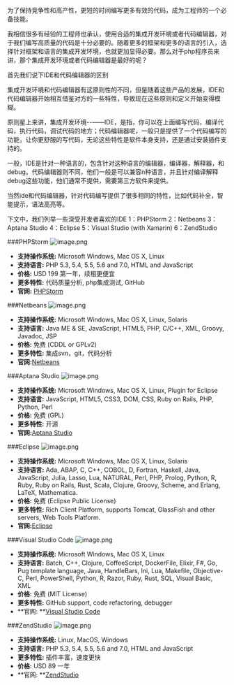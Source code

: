 为了保持竞争性和高产性，更短的时间编写更多有效的代码，成为工程师的一个必备技能。

我相信很多有经验的工程师也承认，使用合适的集成开发环境或者代码编辑器，对于我们编写高质量的代码是十分必要的。随着更多的框架和更多的语言的引入，选择针对框架和语言的集成开发环境，也就更加显得必要。那么对于php程序员来讲，那个集成开发环境或者代码编辑器是最好的呢？


首先我们说下IDE和代码编辑器的区别


集成开发环境和代码编辑器有这原则性的不同，但是随着这些产品的发展，IDE和代码编辑器开始相互借鉴对方的一些特性，导致现在这些原则和定义开始变得模糊。

原则星上来讲，集成开发环境--——IDE，是指，你可以在上面编写代码，编译代码，执行代码，调试代码的地方；代码编辑器呢，一般只是提供了一个代码编写的功能，让你更舒服的写代码，无论这些特性是软件本身支持，还是通过安装插件支持的。

一般，IDE是针对一种语言的，包含针对这种语言的编辑器，编译器，解释器，和debug。代码编辑器则不同，他们一般是可以兼容n种语言，并且针对编译解释debug这些功能，他们通常不提供，需要第三方软件来提供。

当然ide和代码编辑器，针对代码编写提供了很多相同的特性，比如代码补全，智能提示，语法高亮等。



下文中，我们列举一些深受开发者喜欢的IDE
1：PHPStorm
2：Netbeans
3：Aptana Studio
4：Eclipse
5：Visual Studio (with Xamarin)
6：ZendStudio

###PHPStorm
![image.png](https://upload-images.jianshu.io/upload_images/1261094-57783f282b580135.png?imageMogr2/auto-orient/strip%7CimageView2/2/w/1240)

*   **支持操作系统:** Microsoft Windows, Mac OS X, Linux
*   **支持语言:** PHP 5.3, 5.4, 5.5, 5.6 and 7.0, HTML and JavaScript
*   **价格:** USD 199 第一年，续租更便宜
*   **更多特性:** 代码质量分析, php集成测试, GitHub
*   **官网:** [PHPStorm](http://www.jetbrains.com/phpstorm/)

###Netbeans
![image.png](https://upload-images.jianshu.io/upload_images/1261094-4bd162accb78039c.png?imageMogr2/auto-orient/strip%7CimageView2/2/w/1240)
*   **支持操作系统:** Microsoft Windows, Mac OS X, Linux, Solaris
*   **支持语言:** Java ME & SE, JavaScript, HTML5, PHP, C/C++, XML, Groovy, Javadoc, JSP
*   **价格:** 免费 (CDDL or GPLv2)
*   **更多特性:** 集成svn，git，代码分析
*   **官网:**[Netbeans](http://netbeans.org/)

###Aptana Studio
![image.png](https://upload-images.jianshu.io/upload_images/1261094-5d193f8f19aebe1e.png?imageMogr2/auto-orient/strip%7CimageView2/2/w/1240)
*   **支持操作系统:** Microsoft Windows, Mac OS X, Linux, Plugin for Eclipse
*   **支持语言:** JavaScript, HTML5, CSS3, DOM, CSS, Ruby on Rails, PHP, Python, Perl
*   **价格:** 免费 (GPL)
*   **更多特性:** 开源
*   **官网:**[Aptana Studio](http://www.aptana.com/products/studio3.html)

###Eclipse
![image.png](https://upload-images.jianshu.io/upload_images/1261094-8baec0dc9394329c.png?imageMogr2/auto-orient/strip%7CimageView2/2/w/1240)
*   **支持操作系统:** Microsoft Windows, Mac OS X, Linux, Solaris
*   **支持语言:** Ada, ABAP, C, C++, COBOL, D, Fortran, Haskell, Java, JavaScript, Julia, Lasso, Lua, NATURAL, Perl, PHP, Prolog, Python, R, Ruby, Ruby on Rails, Rust, Scala, Clojure, Groovy, Scheme, and Erlang, LaTeX, Mathematica.
*   **价格:** 免费 (Eclipse Public License)
*   **更多特性:** Rich Client Platform, supports Tomcat, GlassFish and other servers, Web Tools Platform.
*   **官网:**[Eclipse](https://www.eclipse.org/)

###Visual Studio Code
![image.png](https://upload-images.jianshu.io/upload_images/1261094-fd2c0b39c817b764.png?imageMogr2/auto-orient/strip%7CimageView2/2/w/1240)

*   **支持操作系统:** Microsoft Windows, Mac OS X, Linux
*   **支持语言:** Batch, C++, Clojure, CoffeeScript, DockerFile, Elixir, F#, Go, Pug template language, Java, HandleBars, Ini, Lua, Makefile, Objective-C, Perl, PowerShell, Python, R, Razor, Ruby, Rust, SQL, Visual Basic, XML
*   **价格:** 免费 (MIT License)
*   **更多特性:** GitHub support, code refactoring, debugger
*   **官网: **[Visual Studio Code](https://code.visualstudio.com/)

###ZendStudio
![image.png](https://upload-images.jianshu.io/upload_images/1261094-7082c85aa210abb4.png?imageMogr2/auto-orient/strip%7CimageView2/2/w/1240)
*   **支持操作系统:** Linux, MacOS, Windows
*   **支持语言:** PHP 5.3, 5.4, 5.5, 5.6 and 7.0, HTML and JavaScript
*   **更多特性:** 插件丰富，速度更快
*   **价格:** USD 89 一年
  *   **官网: **[ZendStudio](http://www.zend.com/)
